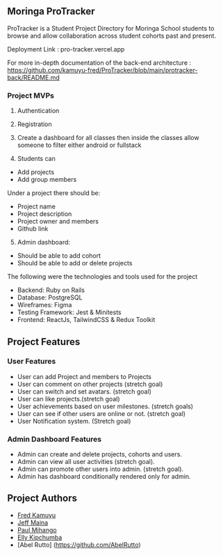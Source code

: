 ## Moringa ProTracker

ProTracker is a Student Project Directory for Moringa School students to browse and allow collaboration across student cohorts past and present.

Deployment Link : pro-tracker.vercel.app

For more in-depth documentation of the back-end architecture : https://github.com/kamuyu-fred/ProTracker/blob/main/protracker-back/README.md
### Project MVPs


1. Authentication 
2. Registration

3. Create a dashboard for all classes then inside the classes allow someone to filter either android or fullstack 

4. Students can 
- Add projects 
- Add group members 

Under a project there should be:
- Project name 
- Project description 
- Project owner and members 
- Github link 

5. Admin dashboard:
- Should be able to add cohort
- Should be able to add or delete projects 


The following were the technologies and tools used for the project
- Backend: Ruby on Rails
- Database: PostgreSQL
- Wireframes: Figma 
- Testing Framework: ​Jest & Minitests
- Frontend: ReactJs, TailwindCSS & Redux Toolkit

## Project Features

### User Features
- User can add Project and members to Projects
- User can comment on other projects (stretch goal)
- User can switch and set avatars. (stretch goal)
- User can like projects.(stretch goal)
- User achievements based on user milestones. (stretch goals)
- User can see if other users are online or not. (stretch goal)
- User Notification system. (Stretch goal)


### Admin Dashboard Features

- Admin can create and delete projects, cohorts and users.
- Admin can view all user activities (stretch goal).
- Admin can promote other users into admin. (stretch goal).
- Admin has dashboard conditionally rendered only for admin.


## Project Authors

- [Fred Kamuyu](https://github.com/kamuyu-fred)
- [Jeff Maina](https://github.com/jeffy2k)
- [Paul Mihango](https://github.com/pmihango)
- [Elly Kipchumba](https://github.com/kipchumba-ket)
- [Abel Rutto] (https://github.com/AbelRutto)

